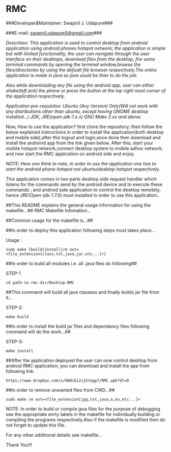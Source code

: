 RMC
=======


###Developer&Maintainer: Swapnil J. Udapure###


###E-mail: swapnil.udapure5@gmail.com###


*Descrition: This application is used to control desktop from android application using android phones hotspot network; the application is simple but with limited functionality, the user can navigate through the user interface on their desktops, download files from the desktop, fire some terminal commands by opening the terminal window,browse the files/directories by using the defualt file browser respectively.The entire application is made in java so java sould be thier to do the job.*

*Also while downloading any file using the android app, user can either shake(left jerk) the phone or press the button at the top right most corner of the application respectively.*

*Application pre-requisites:*
*Ubuntu (Any Version) Only(Will not work with any distributions other than ubuntu, except having GNOME desktop installed...)*
*JDK, JRE(open-jdk-1.x.x)*
*GNU Make 2.xx and above.*

Now, How to use the application? first clone the repository; then follow the below explained instructions in order to install the application(both desktop and mobile side),after this logout and login,once done then download and install the androind app from the link given below. After this; start your mobile hotspot network,connect desktop system to mobile adhoc network, and now start the RMC application on android side and enjoy.

*NOTE: Here one think to note, in order to use the application one has to start the android phone hotspot not ubuntu/desktop hotspot respectively.*


This application comes in two parts desktop side request handler which listens for the commands send by the android device and to execute these commands ; and android side application to control the desktop remotely; hence JRE(Open-jdk-1.7.0) must installed in order to use this application.. 
 
##This README explains the general usage information for using the makefile...##
RMC Makefile Infomation...


##Common usage for the makefile is...##

##In order to deploy this application following steps must takes place...

Usage : 

    sudo make [build|install|rm ext=<file_extension[class,txt,java,jar,etc...]>]

##In order to build all modules i.e. all .java files do following##

STEP-1

    cd path-to-rmc-dir/Desktop-RMC

##This command will build all java classess and finally builds jar file from it...

STEP-2: 

    make build

##In order to install the build jar files and dependancy files following command will do the work...##

STEP-3: 

    make install


##After the application deployed the user can now control desktop from android RMC application; you can download and install the app from following link.

    https://www.dropbox.com/s/688i6i2zjhtegp7/RMC.apk?dl=0


##In order to remove unwanted files from CWD...##

    sudo make rm ext=<file_extension[jpg,txt,java,o,ko,etc...]>

NOTE: In order to build or compile java files for the purpose of debugging see the appropriate enrty labels in the makefile
for individually building or compiling the programs respectively.Also if the makefile is modified then do not forget to update this file.

For any other additional details see makefile...

Thank You!!!

